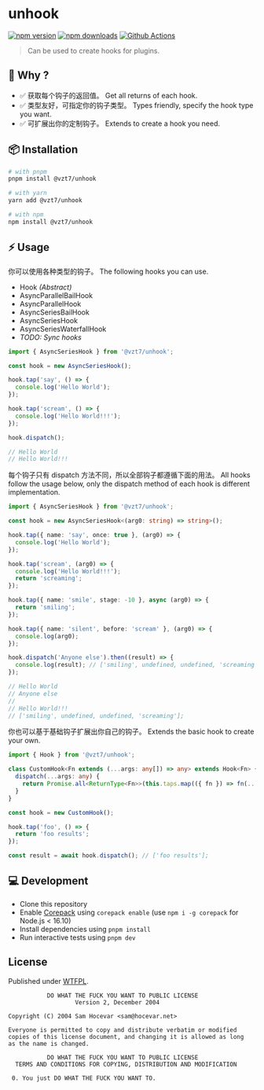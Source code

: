# unhook

[![npm version][npm-version-src]][npm-version-href]
[![npm downloads][npm-downloads-src]][npm-downloads-href]
[![Github Actions][github-actions-src]][github-actions-href]

<!-- [![Codecov][codecov-src]][codecov-href] -->

> Can be used to create hooks for plugins.

## 🦭 Why ?

- ✅ 获取每个钩子的返回值。 Get all returns of each hook.
- ✅ 类型友好，可指定你的钩子类型。 Types friendly, specify the hook type you want.
- ✅ 可扩展出你的定制钩子。 Extends to create a hook you need.

## 📦 Installation

```sh
# with pnpm
pnpm install @vzt7/unhook

# with yarn
yarn add @vzt7/unhook

# with npm
npm install @vzt7/unhook
```

## ⚡️ Usage

你可以使用各种类型的钩子。 The following hooks you can use.

- Hook _(Abstract)_
- AsyncParallelBailHook
- AsyncParallelHook
- AsyncSeriesBailHook
- AsyncSeriesHook
- AsyncSeriesWaterfallHook
- _TODO: Sync hooks_

```ts
import { AsyncSeriesHook } from '@vzt7/unhook';

const hook = new AsyncSeriesHook();

hook.tap('say', () => {
  console.log('Hello World');
});

hook.tap('scream', () => {
  console.log('Hello World!!!');
});

hook.dispatch();

// Hello World
// Hello World!!!
```

每个钩子只有 dispatch 方法不同，所以全部钩子都遵循下面的用法。 All hooks follow the usage below, only the dispatch method of each hook is different implementation.

```ts
import { AsyncSeriesHook } from '@vzt7/unhook';

const hook = new AsyncSeriesHook<(arg0: string) => string>();

hook.tap({ name: 'say', once: true }, (arg0) => {
  console.log('Hello World');
});

hook.tap('scream', (arg0) => {
  console.log('Hello World!!!');
  return 'screaming';
});

hook.tap({ name: 'smile', stage: -10 }, async (arg0) => {
  return 'smiling';
});

hook.tap({ name: 'silent', before: 'scream' }, (arg0) => {
  console.log(arg0);
});

hook.dispatch('Anyone else').then((result) => {
  console.log(result); // ['smiling', undefined, undefined, 'screaming'];
});

// Hello World
// Anyone else
//
// Hello World!!!
// ['smiling', undefined, undefined, 'screaming'];
```

你也可以基于基础钩子扩展出你自己的钩子。 Extends the basic hook to create your own.

```ts
import { Hook } from '@vzt7/unhook';

class CustomHook<Fn extends (...args: any[]) => any> extends Hook<Fn> {
  dispatch(...args: any) {
    return Promise.all<ReturnType<Fn>>(this.taps.map(({ fn }) => fn(...args)));
  }
}

const hook = new CustomHook();

hook.tap('foo', () => {
  return 'foo results';
});

const result = await hook.dispatch(); // ['foo results'];
```

## 💻 Development

- Clone this repository
- Enable [Corepack](https://github.com/nodejs/corepack) using `corepack enable` (use `npm i -g corepack` for Node.js < 16.10)
- Install dependencies using `pnpm install`
- Run interactive tests using `pnpm dev`

## License

Published under [WTFPL](./LICENSE).

```
           DO WHAT THE FUCK YOU WANT TO PUBLIC LICENSE
                   Version 2, December 2004

Copyright (C) 2004 Sam Hocevar <sam@hocevar.net>

Everyone is permitted to copy and distribute verbatim or modified
copies of this license document, and changing it is allowed as long
as the name is changed.

           DO WHAT THE FUCK YOU WANT TO PUBLIC LICENSE
  TERMS AND CONDITIONS FOR COPYING, DISTRIBUTION AND MODIFICATION

 0. You just DO WHAT THE FUCK YOU WANT TO.
```

<!-- Badges -->

[npm-version-src]: https://img.shields.io/npm/v/@vzt7/unhook?style=flat-square
[npm-version-href]: https://npmjs.com/package/@vzt7/unhook
[npm-downloads-src]: https://img.shields.io/npm/dm/@vzt7/unhook?style=flat-square
[npm-downloads-href]: https://npmjs.com/package/@vzt7/unhook
[github-actions-src]: https://img.shields.io/github/workflow/status/unjs/@vzt7/unhook/ci/main?style=flat-square
[github-actions-href]: https://github.com/unjs/@vzt7/unhook/actions?query=workflow%3Aci
[codecov-src]: https://img.shields.io/codecov/c/gh/unjs/@vzt7/unhook/main?style=flat-square
[codecov-href]: https://codecov.io/gh/unjs/@vzt7/unhook
